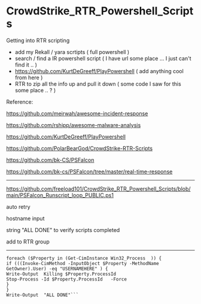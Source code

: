 # CrowdStrike_RTR_Powershell_Scripts


Getting into RTR scripting


* add my Rekall / yara scrtipts ( full powershell )
* search / find a IR powershell script ( I have url some place ... I just can't find it .. )
* https://github.com/KurtDeGreeff/PlayPowershell ( add anything cool from here )
* RTR to zip all the info up and pull it down ( some code I saw for this some place .. ? )

Reference:

https://github.com/meirwah/awesome-incident-response

https://github.com/rshipp/awesome-malware-analysis


https://github.com/KurtDeGreeff/PlayPowershell

https://github.com/PolarBearGod/CrowdStrike-RTR-Scripts

https://github.com/bk-CS/PSFalcon

https://github.com/bk-cs/PSFalcon/tree/master/real-time-response


-----------


https://github.com/freeload101/CrowdStrike_RTR_Powershell_Scripts/blob/main/PSFalcon_Runscript_loop_PUBLIC.ps1


auto retry

hostname input

string "ALL DONE" to verify scripts completed

add to RTR group


---


```
foreach ($Property in (Get-CimInstance Win32_Process  )) { 
if (((Invoke-CimMethod -InputObject $Property -MethodName GetOwner).User) -eq "USERNAMEHERE" ) {
Write-Output  Killing $Property.ProcessId
Stop-Process -Id $Property.ProcessId   -Force
}
}
Write-Output  "ALL DONE"```
